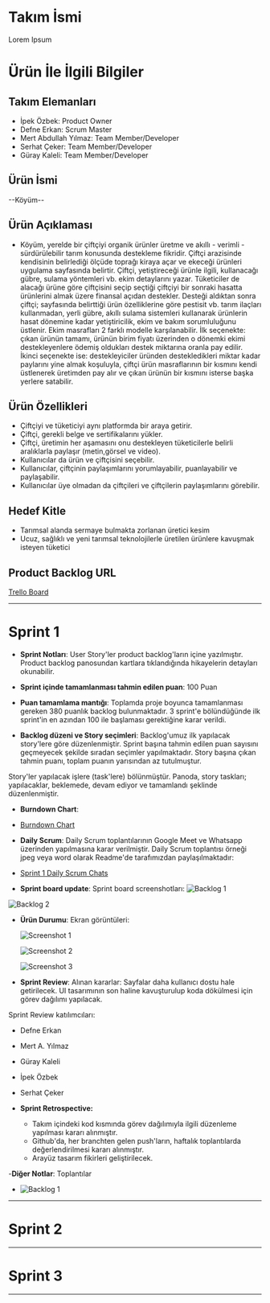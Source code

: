 # **Takım İsmi**

Lorem Ipsum

# Ürün İle İlgili Bilgiler

## Takım Elemanları

- İpek Özbek: Product Owner
- Defne Erkan: Scrum Master
- Mert Abdullah Yılmaz: Team Member/Developer
- Serhat Çeker: Team Member/Developer
- Güray Kaleli: Team Member/Developer

## Ürün İsmi

--Köyüm--

## Ürün Açıklaması

- Köyüm, yerelde bir çiftçiyi organik ürünler üretme ve akıllı - verimli - sürdürülebilir tarım konusunda destekleme fikridir. Çiftçi arazisinde kendisinin belirlediği ölçüde toprağı kiraya açar ve ekeceği ürünleri uygulama sayfasında belirtir. Çiftçi, yetiştireceği ürünle ilgili, kullanacağı gübre, sulama yöntemleri vb. ekim detaylarını yazar. Tüketiciler de alacağı ürüne göre çiftçisini seçip seçtiği çiftçiyi bir sonraki hasatta ürünlerini almak üzere finansal açıdan destekler.   Desteği aldıktan sonra çiftçi; sayfasında belirttiği ürün özelliklerine göre pestisit vb. tarım ilaçları kullanmadan, yerli gübre, akıllı sulama sistemleri kullanarak ürünlerin hasat dönemine kadar yetiştiricilik, ekim ve bakım sorumluluğunu üstlenir. Ekim masrafları 2 farklı modelle karşılanabilir. İlk seçenekte: çıkan ürünün tamamı, ürünün birim fiyatı üzerinden o dönemki ekimi destekleyenlere ödemiş oldukları destek miktarına oranla pay edilir. İkinci seçenekte ise: destekleyiciler üründen destekledikleri miktar kadar paylarını yine almak koşuluyla, çiftçi ürün masraflarının bir kısmını kendi üstlenerek üretimden pay alır ve çıkan ürünün bir kısmını isterse başka yerlere satabilir.


## Ürün Özellikleri

- Çiftçiyi ve tüketiciyi aynı platformda bir araya getirir.
- Çiftçi, gerekli belge ve sertifikalarını yükler. 
- Çiftçi, üretimin her aşamasını onu destekleyen tüketicilerle belirli aralıklarla paylaşır (metin,görsel ve video).
- Kullanıcılar da ürün ve çiftçisini seçebilir.
- Kullanıcılar, çiftçinin paylaşımlarını yorumlayabilir, puanlayabilir ve paylaşabilir. 
- Kullanıcılar üye olmadan da çiftçileri ve çiftçilerin paylaşımlarını görebilir.


## Hedef Kitle

- Tarımsal alanda sermaye bulmakta zorlanan üretici kesim
- Ucuz, sağlıklı ve yeni tarımsal teknolojilerle üretilen ürünlere kavuşmak isteyen tüketici



## Product Backlog URL

[Trello Board](https://trello.com/loremipsumakademi)

---

# Sprint 1

- **Sprint Notları**: User Story'ler product backlog'ların içine yazılmıştır. Product backlog panosundan kartlara tıklandığında hikayelerin detayları okunabilir.

- **Sprint içinde tamamlanması tahmin edilen puan**: 100 Puan

- **Puan tamamlama mantığı**: Toplamda proje boyunca tamamlanması gereken 380 puanlık backlog bulunmaktadır. 3 sprint'e bölündüğünde ilk sprint'in en azından 100 ile başlaması gerektiğine karar verildi.

- **Backlog düzeni ve Story seçimleri**: Backlog'umuz ilk yapılacak story'lere göre düzenlenmiştir. Sprint başına tahmin edilen puan sayısını geçmeyecek şekilde sıradan seçimler yapılmaktadır. Story başına çıkan tahmin puanı, toplam puanın yarısından az tutulmuştur. 

Story'ler yapılacak işlere (task'lere) bölünmüştür. Panoda, story taskları; yapılacaklar, beklemede, devam ediyor ve tamamlandı şeklinde düzenlenmiştir. 
- **Burndown Chart**: 
- [Burndown Chart](https://i.hizliresim.com/8a2tidi.png)


- **Daily Scrum**: Daily Scrum toplantılarının  Google Meet ve Whatsapp üzerinden yapılmasına karar verilmiştir. Daily Scrum toplantısı örneği jpeg veya word olarak Readme'de tarafımızdan paylaşılmaktadır: 
- [Sprint 1 Daily Scrum Chats](https://docs.google.com/document/d/17S1QarkCarrh7e1b-AQMl7rOKw9qpJ4Cb8xHhcl1tYA/edit?usp=sharing)

- **Sprint board update**: Sprint board screenshotları: 
![Backlog 1](https://i.hizliresim.com/h27or12.png) 

![Backlog 2](https://i.hizliresim.com/fdvqqhx.png) 


- **Ürün Durumu**:  Ekran görüntüleri:

  ![Screenshot 1](https://i.hizliresim.com/ai2xxwk.png)
  
  ![Screenshot 2](https://i.hizliresim.com/tcv5y2w.png)
  
  ![Screenshot 3](https://i.hizliresim.com/j4crslo.png)

- **Sprint Review**: 
Alınan kararlar: Sayfalar daha kullanıcı dostu hale getirilecek. UI tasarımının son haline kavuşturulup koda dökülmesi için görev dağılımı yapılacak. 

Sprint Review katılımcıları: 
- Defne Erkan
- Mert A. Yılmaz
- Güray Kaleli
- İpek Özbek
- Serhat Çeker 

- **Sprint Retrospective:**
  - Takım içindeki kod kısmında görev dağılımıyla ilgili düzenleme yapılması kararı alınmıştır.
  - Github'da, her branchten gelen push'ların, haftalık toplantılarda değerlendirilmesi kararı alınmıştır.
  - Arayüz tasarım fikirleri geliştirilecek.

-**Diğer Notlar**: Toplantılar
- ![Backlog 1](https://i.hizliresim.com/4onfjiv.png) 


---

# Sprint 2


---

# Sprint 3

---

